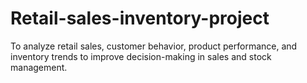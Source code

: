 # Retail-sales-inventory-project
To analyze retail sales, customer behavior, product performance, and inventory trends to improve decision-making in sales and stock management.
